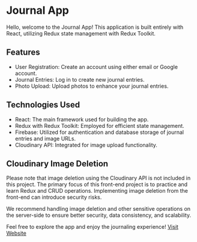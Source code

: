 # Journal App

Hello, welcome to the Journal App! This application is built entirely with React, utilizing Redux state management with Redux Toolkit.

## Features

- User Registration: Create an account using either email or Google account.
- Journal Entries: Log in to create new journal entries.
- Photo Upload: Upload photos to enhance your journal entries.

## Technologies Used

- React: The main framework used for building the app.
- Redux with Redux Toolkit: Employed for efficient state management.
- Firebase: Utilized for authentication and database storage of journal entries and image URLs.
- Cloudinary API: Integrated for image upload functionality.

## Cloudinary Image Deletion

Please note that image deletion using the Cloudinary API is not included in this project. The primary focus of this front-end project is to practice and learn Redux and CRUD operations. Implementing image deletion from the front-end can introduce security risks.

We recommend handling image deletion and other sensitive operations on the server-side to ensure better security, data consistency, and scalability.

Feel free to explore the app and enjoy the journaling experience! [Visit Website](https://silver-melba-64cf5d.netlify.app/)
